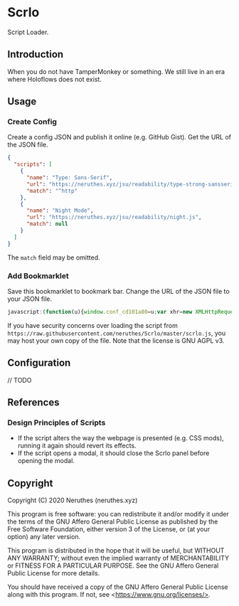 # Scrlo

Script Loader.

## Introduction

When you do not have TamperMonkey or something. We still live in an era where Holoflows does not exist.

## Usage

### Create Config

Create a config JSON and publish it online (e.g. GitHub Gist). Get the URL of the JSON file.

```json
{
  "scripts": [
    {
      "name": "Type: Sans-Serif",
      "url": "https://neruthes.xyz/jsu/readability/type-strong-sansserif.js",
      "match": "^http"
    },
    {
      "name": "Night Mode",
      "url": "https://neruthes.xyz/jsu/readability/night.js",
      "match": null
    }
  ]
}
```

The `match` field may be omitted.

### Add Bookmarklet

Save this bookmarklet to bookmark bar. Change the URL of the JSON file to your JSON file.

```javascript
javascript:(function(u){window.conf_cd101a80=u;var xhr=new XMLHttpRequest();xhr.open('GET','//raw.githubusercontent.com/neruthes/Scrlo/master/scrlo.js');xhr.onload=function(){eval(xhr.responseText)};xhr.send()})('//neruthes.xyz/Scrlo/config-example.json')
```

If you have security concerns over loading the script from `https://raw.githubusercontent.com/neruthes/Scrlo/master/scrlo.js`, you may host your own copy of the file. Note that the license is GNU AGPL v3.

## Configuration

// TODO

## References

### Design Principles of Scripts

- If the script alters the way the webpage is presented (e.g. CSS mods), running it again should revert its effects.
- If the script opens a modal, it should close the Scrlo panel before opening the modal.

## Copyright

Copyright (C) 2020 Neruthes (neruthes.xyz)

This program is free software: you can redistribute it and/or modify
it under the terms of the GNU Affero General Public License as published
by the Free Software Foundation, either version 3 of the License, or
(at your option) any later version.

This program is distributed in the hope that it will be useful,
but WITHOUT ANY WARRANTY; without even the implied warranty of
MERCHANTABILITY or FITNESS FOR A PARTICULAR PURPOSE.  See the
GNU Affero General Public License for more details.

You should have received a copy of the GNU Affero General Public License
along with this program.  If not, see \<https://www.gnu.org/licenses/>.
